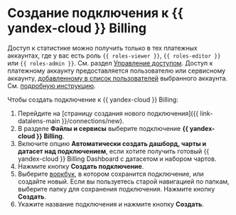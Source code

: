 # Создание подключения к {{ yandex-cloud }} Billing

Доступ к статистике можно получить только в тех платежных аккаунтах, где у вас есть роль `{{ roles-viewer }}`, `{{ roles-editor }}` или `{{ roles-admin }}`. См. раздел [Управление доступом](../../../billing/security/index.md#primitive-roles).
Доступ к платежному аккаунту предоставляется пользователю или сервисному аккаунту, [добавленному в список пользователей](../../../billing/security/index.md#set-member-role) выбранного аккаунта. См. [подробную инструкцию](../../../billing/security/index.md#set-role).

Чтобы создать подключение к {{ yandex-cloud }} Billing:

1. Перейдите на [страницу создания нового подключения]({{ link-datalens-main }}/connections/new).
1. В разделе **Файлы и сервисы** выберите подключение **{{ yandex-cloud }} Billing**.
1. Включите опцию **Автоматически создать дашборд, чарты и датасет над подключением**, если хотите получить готовый {{ yandex-cloud }} Billing Dashboard с датасетом и набором чартов.
1. Нажмите кнопку **Создать подключение**.
1. Выберите [воркбук](../../workbooks-collections/index.md), в котором сохранится подключение, или создайте новый. Если вы пользуетесь старой навигацией по папкам, выберите папку для сохранения подключения. Нажмите кнопку **Создать**.
1. Укажите название подключения и нажмите кнопку **Создать**.
